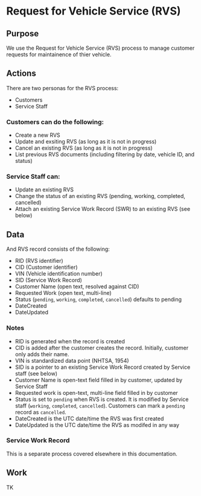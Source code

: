 # Request for Vehicle Service (RVS)

## Purpose
We use the Request for Vehicle Service (RVS) process to manage customer requests for maintainence of thier vehicle.

## Actions
There are two personas for the RVS process:
* Customers
* Service Staff

### Customers can do the following:
* Create a new RVS
* Update and exsiting RVS (as long as it is not in progress)
* Cancel an existing  RVS (as long as it is not in progress)
* List previous RVS documents (including filtering by date, vehicle ID, and status)

### Service Staff can:
* Update an existing RVS
* Change the status of an existing RVS (pending, working, completed, cancelled)
* Attach an existing Service Work Record (SWR) to an existing RVS (see below)

## Data
And RVS record consists of the following:
* RID (RVS identifier)
* CID (Customer identifier)
* VIN (Vehicle identification number)
* SID (Service Work Record)
* Customer Name (open text, resolved against CID)
* Requested Work (open text, multi-line)
* Status (`pending`, `working`, `completed`, `cancelled`) defaults to pending
* DateCreated
* DateUpdated

### Notes
* RID is generated when the record is created
* CID is added after the customer creates the record. Initially, customer only adds their name.
* VIN is standardized data point (NHTSA, 1954)
* SID is a pointer to an existing Service Work Record created by Service staff (see below)
* Customer Name is open-text field filled in by customer, updated by Service Staff
* Requested work is open-text, multi-line field filled in by customer
* Status is set to `pending` when RVS is created. It is modified by Service staff (`working`, `completed`, `cancelled`). Customers can mark a `pending` record as `cancelled`.
* DateCreated is the UTC date/time the RVS was first created
* DateUpdated is the UTC date/time the RVS as modifed in any way

### Service Work Record
This is a separate process covered elsewhere in this documentation. 

## Work
TK

